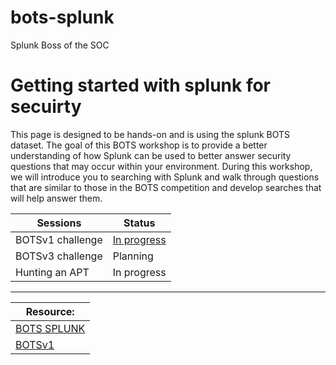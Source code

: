 # bots-splunk
Splunk Boss of the SOC

<h1> Getting started with splunk for secuirty</h1>



This page is designed to be hands-on and is using the splunk BOTS dataset. The goal of this BOTS workshop is to provide a better understanding of how Splunk can be used to better answer security questions that may occur within your environment. During this workshop, we will introduce you to searching with Splunk and walk through questions that are similar to those in the BOTS competition and develop searches that will help answer them.


| Sessions                                   | Status      |
|-----------------------------------------------|----------------------------|
| BOTSv1 challenge|<a href="https://github.com/inspiretravel/azure-cloud-soc-homelab">In progress</a>|
| BOTSv3 challenge|Planning|
| Hunting an APT|In progress|  


----------------------------------------------



|Resource:|
|-----------------------------------------------|
|<a href="https://bots.splunk.com/"> BOTS SPLUNK </a>||
|<a href="https://github.com/splunk/botsv1">BOTSv1</a>||



